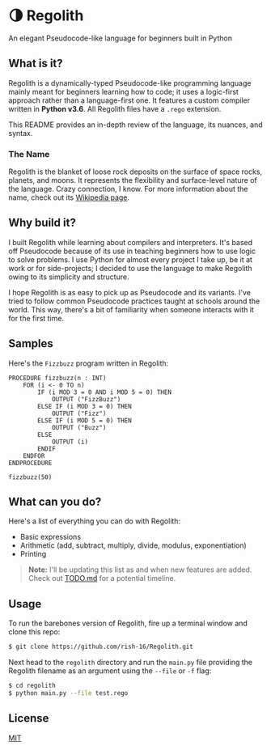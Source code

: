 # 🌗 Regolith
An elegant Pseudocode-like language for beginners built in Python

## What is it?
Regolith is a dynamically-typed Pseudocode-like programming language mainly meant for beginners learning how to code; it uses a logic-first approach rather than a language-first one. It features a custom compiler written in **Python v3.6**. All Regolith files have a `.rego` extension.

This README provides an in-depth review of the language, its nuances, and syntax.

### The Name
Regolith is the blanket of loose rock deposits on the surface of space rocks, planets, and moons. It represents the flexibility and surface-level nature of the language. Crazy connection, I know. For more information about the name, check out its [Wikipedia page](https://en.wikipedia.org/wiki/Regolith).

## Why build it?
I built Regolith while learning about compilers and interpreters. It's based off Pseudocode because of its use in teaching beginners how to use logic to solve problems. I use Python for almost every project I take up, be it at work or for side-projects; I decided to use the language to make Regolith owing to its simplicity and structure.

I hope Regolith is as easy to pick up as Pseudocode and its variants. I've tried to follow common Pseudocode practices taught at schools around the world. This way, there's a bit of familiarity when someone interacts with it for the first time.

## Samples
Here's the `Fizzbuzz` program written in Regolith:

```
PROCEDURE fizzbuzz(n : INT)
    FOR (i <- 0 TO n)
        IF (i MOD 3 = 0 AND i MOD 5 = 0) THEN
            OUTPUT ("FizzBuzz")
        ELSE IF (i MOD 3 = 0) THEN
            OUTPUT ("Fizz")
        ELSE IF (i MOD 5 = 0) THEN
            OUTPUT ("Buzz")
        ELSE    
            OUTPUT (i)
        ENDIF
    ENDFOR
ENDPROCEDURE

fizzbuzz(50)
```

## What can you do?
Here's a list of everything you can do with Regolith:

- Basic expressions
- Arithmetic (add, subtract, multiply, divide, modulus, exponentiation)
- Printing

> **Note:** I'll be updating this list as and when new features are added. Check out [TODO.md](https://github.com/rish-16/Regolith/blob/master/TODO.md) for a potential timeline.

## Usage

To run the barebones version of Regolith, fire up a terminal window and clone this repo:

```bash
$ git clone https://github.com/rish-16/Regolith.git
```

Next head to the `regolith` directory and run the `main.py` file providing the Regolith filename as an argument using the `--file` or `-f` flag:
```bash
$ cd regolith
$ python main.py --file test.rego
```

## License
[MIT](https://github.com/rish-16/Regolith/blob/master/LICENSE)

